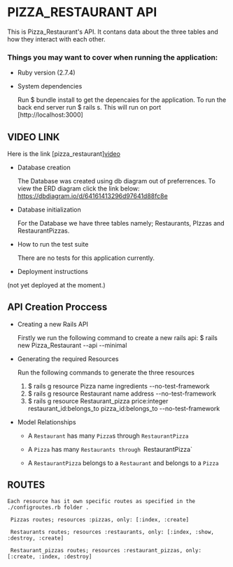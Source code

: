 # PIZZA_RESTAURANT API

This is Pizza_Restaurant's API.
It contans data about the three tables and how they interact with each other.


### Things you may want to cover when running the application:

* Ruby version (2.7.4)

* System dependencies

    Run $ bundle install to get the depencaies for the application.
    To run the back end server run $ rails s.
    This will run on port [http://localhost:3000]

## VIDEO LINK
Here is the link [pizza_restaurant][video](https://watch.screencastify.com/v/pnggY2ywBEj2IdjfCtHT)




* Database creation

    The Database was created using db diagram out of preferrences.
    To view the ERD diagram click the link below:
    https://dbdiagram.io/d/64161413296d97641d88fc8e


* Database initialization

    For the Database we have three tables namely; Restaurants, PIzzas and RestaurantPizzas.

* How to run the test suite

    There are no tests for this application currently.


* Deployment instructions

(not yet deployed at the moment.)

## API Creation Proccess

* Creating a new Rails API

    Firstly  we run the following command to create a new rails api:
    $ rails new Pizza_Restaurant --api --minimal

* Generating the required Resources

    Run the following commands to generate the three resources

    1. $ rails g resource Pizza name ingredients --no-test-framework
    2. $ rails g resource Restaurant name address --no-test-framework
    3. $ rails g resource Restaurant_pizza price:integer restaurant_id:belongs_to pizza_id:belongs_to --no-test-framework

* Model Relationships

    - A `Restaurant` has many `Pizza`s through `RestaurantPizza`

    - A `Pizza` has many `Restaurants through `RestaurantPizza`

    - A `RestaurantPizza` belongs to a `Restaurant` and belongs to a `Pizza`

## ROUTES

    Each resource has it own specific routes as specified in the ./configroutes.rb folder .
    
     Pizzas routes; resources :pizzas, only: [:index, :create]

     Restaurants routes; resources :restaurants, only: [:index, :show, :destroy, :create]
    
     Restaurant_pizzas routes; resources :restaurant_pizzas, only: [:create, :index, :destroy]





